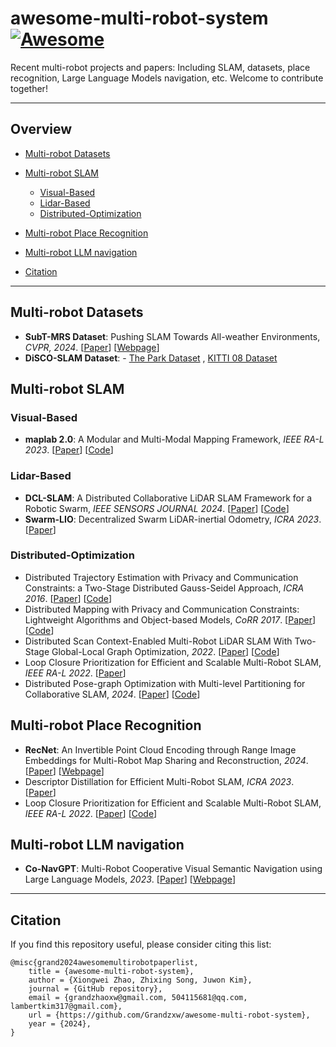 # awesome-multi-robot-system [![Awesome](https://cdn.rawgit.com/sindresorhus/awesome/d7305f38d29fed78fa85652e3a63e154dd8e8829/media/badge.svg)](https://github.com/sindresorhus/awesome)
Recent multi-robot projects and papers: Including SLAM, datasets, place recognition, Large Language Models navigation, etc. Welcome to contribute together!


---
## Overview

  - [Multi-robot Datasets](#Multi-robot-Datasets)

  - [Multi-robot SLAM](#Multi-robot-SLAM)
    - [Visual-Based](#Visual-Based)
    - [Lidar-Based](#Lidar-Based)
    - [Distributed-Optimization](#Distributed-Optimization)
    
  - [Multi-robot Place Recognition](#Multi-robot-Place-Recognition)
  
  - [Multi-robot LLM navigation](#Multi-robot-LLM-navigation)

  - [Citation](#citation)

---


## Multi-robot Datasets

- **SubT-MRS Dataset**: Pushing SLAM Towards All-weather Environments, *CVPR, 2024*. [[Paper](https://arxiv.org/pdf/2307.07607.pdf)] [[Webpage](https://superodometry.com/datasets)]
- **DiSCO-SLAM Dataset**: - [The Park Dataset](https://drive.google.com/file/d/1-2zsRSB_9ORQ9WQdtUbGdoS4YXU3cBQt/view?usp=sharing) , [KITTI 08 Dataset](https://drive.google.com/file/d/1U6z_1VHlPJa_DJ2i8VwxkKLjf5JxMo0f/view?usp=sharing)


## Multi-robot SLAM

### Visual-Based
- **maplab 2.0**: A Modular and Multi-Modal Mapping Framework, *IEEE RA-L 2023*. [[Paper](https://arxiv.org/pdf/2212.00654.pdf)] [[Code](https://github.com/ethz-asl/maplab)]


### Lidar-Based
- **DCL-SLAM**: A Distributed Collaborative LiDAR SLAM Framework for a Robotic Swarm, *IEEE SENSORS JOURNAL 2024*. [[Paper](https://ieeexplore.ieee.org/document/10375928)] [[Code](https://github.com/PengYu-Team/DCL-SLAM)]
- **Swarm-LIO**: Decentralized Swarm LiDAR-inertial Odometry, *ICRA 2023*. [[Paper](https://ieeexplore.ieee.org/document/10161355)]


### Distributed-Optimization
- Distributed Trajectory Estimation with Privacy and Communication Constraints: a Two-Stage Distributed Gauss-Seidel Approach, *ICRA 2016*. [[Paper](https://ieeexplore.ieee.org/abstract/document/7487736)] [[Code](https://github.com/CogRob/distributed-mapper)]
- Distributed Mapping with Privacy and Communication Constraints: Lightweight Algorithms and Object-based Models, *CoRR 2017*.  [[Paper](http://arxiv.org/abs/1702.03435)] [[Code](https://github.com/CogRob/distributed-mapper)]
- Distributed Scan Context-Enabled Multi-Robot LiDAR SLAM With Two-Stage Global-Local Graph Optimization, *2022*. [[Paper](https://ieeexplore.ieee.org/document/9662965)] [[Code](https://github.com/RobustFieldAutonomyLab/DiSCo-SLAM)]
- Loop Closure Prioritization for Efficient and Scalable Multi-Robot SLAM, *IEEE RA-L 2022*. [[Paper](https://ieeexplore.ieee.org/abstract/document/9830830/)]
- Distributed Pose-graph Optimization with Multi-level Partitioning for Collaborative SLAM, *2024*. [[Paper](https://arxiv.org/pdf/2401.01657.pdf)] [[Code](https://github.com/tjcunhao/dpo)]


## Multi-robot Place Recognition

- **RecNet**: An Invertible Point Cloud Encoding through Range Image Embeddings for Multi-Robot Map Sharing and Reconstruction, *2024*.[[Paper](https://arxiv.org/pdf/2402.02192.pdf)] [[Webpage](https://www.youtube.com/watch?v=f9BnK34XkuQ)]
- Descriptor Distillation for Efficient Multi-Robot SLAM, *ICRA 2023*. [[Paper](https://arxiv.org/pdf/2303.08420.pdf)]
- Loop Closure Prioritization for Efficient and Scalable Multi-Robot SLAM, *IEEE RA-L 2022*. [[Paper](https://ieeexplore.ieee.org/document/9830830)] [[Code](https://github.com/NeBula-Autonomy/LAMP)]



## Multi-robot LLM navigation

- **Co-NavGPT**: Multi-Robot Cooperative Visual Semantic Navigation using Large Language Models, *2023*. [[Paper](https://arxiv.org/pdf/2310.07937.pdf)] [[Webpage](https://sites.google.com/view/co-navgpt)]



----
## Citation

If you find this repository useful, please consider citing this list:
```
@misc{grand2024awesomemultirobotpaperlist,
    title = {awesome-multi-robot-system},
    author = {Xiongwei Zhao, Zhixing Song, Juwon Kim},
    journal = {GitHub repository},
    email = {grandzhaoxw@gmail.com, 504115681@qq.com, lambertkim317@gmail.com},
    url = {https://github.com/Grandzxw/awesome-multi-robot-system},
    year = {2024},
}
```


